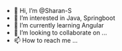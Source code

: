 - 👋 Hi, I’m @Sharan-S
- 👀 I’m interested in Java, Springboot
- 🌱 I’m currently learning Angular
- 💞️ I’m looking to collaborate on ...
- 📫 How to reach me ...

<!---
Sharan-S/Sharan-S is a ✨ special ✨ repository because its `README.md` (this file) appears on your GitHub profile.
You can click the Preview link to take a look at your changes.
--->
